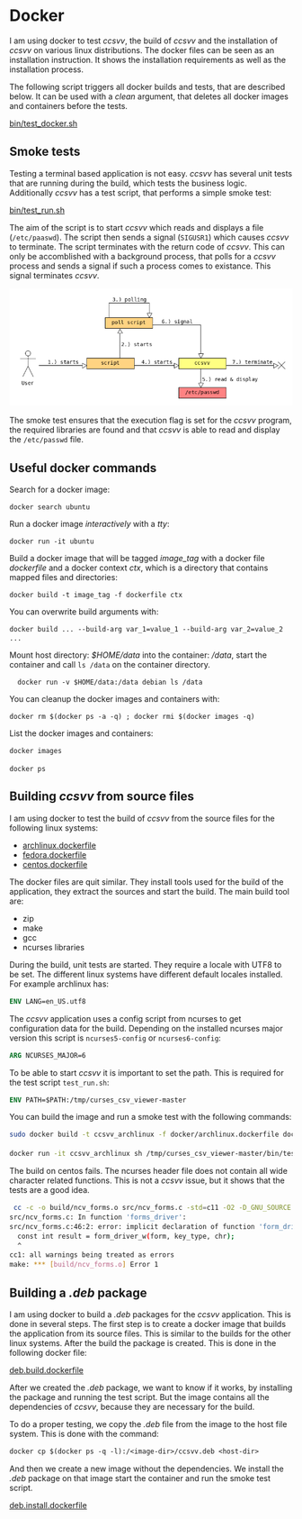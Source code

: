 # Docker

I am using docker to test *ccsvv*, the build of *ccsvv* and the installation of *ccsvv* 
on various linux distributions. 
The docker files can be seen as an installation instruction. It shows the installation 
requirements as well as the installation process.

The following script triggers all docker builds and tests, that are described below. It 
can be used with a *clean* argument, that deletes all docker images and containers before
the tests.

[bin/test_docker.sh](bin/test_docker.sh)

## Smoke tests

Testing a terminal based application is not easy. *ccsvv* has several unit tests
that are running during the build, which tests the business logic. Additionally 
*ccsvv* has a test script, that performs a simple smoke test:

[bin/test_run.sh](bin/test_run.sh)

The aim of the script is to start *ccsvv* which reads and displays a file 
(`/etc/paaswd`). The script then sends a signal (`SIGUSR1`) which causes
*ccsvv* to terminate. The script terminates with the return code of *ccsvv*.
This can only be accomblished with a background process, that polls for a
*ccsvv* process and sends a signal if such a process comes to existance. This
signal terminates *ccsvv*.

![Smoke test](../img/smoke_test.png)

The smoke test ensures that the execution flag is set for the *ccsvv* program,
the required libraries are found and that *ccsvv* is able to read and display 
the `/etc/passwd` file.

## Useful docker commands

Search for a docker image:

```
docker search ubuntu
```

Run a docker image *interactively* with a *tty*:

```
docker run -it ubuntu
```

Build a docker image that will be tagged *image_tag* with a docker file *dockerfile* and a docker
context *ctx*, which is a directory that contains mapped files and directories:

```
docker build -t image_tag -f dockerfile ctx
```

You can overwrite build arguments with: 

```
docker build ... --build-arg var_1=value_1 --build-arg var_2=value_2 ...
```

Mount host directory: *$HOME/data* into the container: */data*, start the container and call `ls /data`
on the container directory.

```
  docker run -v $HOME/data:/data debian ls /data
```

You can cleanup the docker images and containers with:

```
docker rm $(docker ps -a -q) ; docker rmi $(docker images -q)
```

List the docker images and containers:

```
docker images

docker ps
```

## Building *ccsvv* from source files

I am using docker to test the build of *ccsvv* from the source files for the following linux systems:

- [archlinux.dockerfile](archlinux.dockerfile)
- [fedora.dockerfile](fedora.dockerfile)
- [centos.dockerfile](centos.dockerfile)

The docker files are quit similar. They install tools used for the build
of the application, they extract the sources and start the build. The main
build tool are:

- zip
- make
- gcc
- ncurses libraries

During the build, unit tests are started. They require a locale with UTF8 to be set.
The different linux systems have different default locales installed. For
example archlinux has:

```dockerfile
ENV LANG=en_US.utf8
```

The *ccsvv* application uses a config script from ncurses to get configuration
data for the build. Depending on the installed ncurses major version this script is
`ncurses5-config` or `ncurses6-config`:

```dockerfile
ARG NCURSES_MAJOR=6
```

To be able to start *ccsvv* it is important to set the path. This is required 
for the test script `test_run.sh`:

```dockerfile
ENV PATH=$PATH:/tmp/curses_csv_viewer-master
```

You can build the image and run a smoke test with the following commands:

```bash
sudo docker build -t ccsvv_archlinux -f docker/archlinux.dockerfile docker/

docker run -it ccsvv_archlinux sh /tmp/curses_csv_viewer-master/bin/test_run.sh
```

The build on centos fails. The ncurses header file does not contain all wide
character related functions. This is not a *ccsvv* issue, but it shows that
the tests are a good idea.

```bash
 cc -c -o build/ncv_forms.o src/ncv_forms.c -std=c11 -O2 -D_GNU_SOURCE  -Wall -Wextra -Wpedantic -Werror -Iinc  -lncursesw -ltinfo -lformw -lmenuw -lm
src/ncv_forms.c: In function 'forms_driver':
src/ncv_forms.c:46:2: error: implicit declaration of function 'form_driver_w' [-Werror=implicit-function-declaration]
  const int result = form_driver_w(form, key_type, chr);
  ^
cc1: all warnings being treated as errors
make: *** [build/ncv_forms.o] Error 1
```

## Building a *.deb* package

I am using docker to build a *.deb* packages for the *ccsvv* application.
This is done in several steps. The first step is to create a docker image
that builds the application from its source files. This is similar to the
builds for the other linux systems. After the build the package is created.
This is done in the following docker file:

[deb.build.dockerfile](deb.build.dockerfile)

After we created the *.deb* package, we want to know if it works, by
installing the package and running the test script. But the image contains
all the dependencies of *ccsvv*, because they are necessary for the build.

To do a proper testing, we copy the *.deb* file from the image to the host
file system. This is done with the command:

```dockerfile
docker cp $(docker ps -q -l):/<image-dir>/ccsvv.deb <host-dir>
```

And then we create a new image without the dependencies. We
install the *.deb* package on that image start the container and run the
smoke test script.

[deb.install.dockerfile](deb.install.dockerfile)
